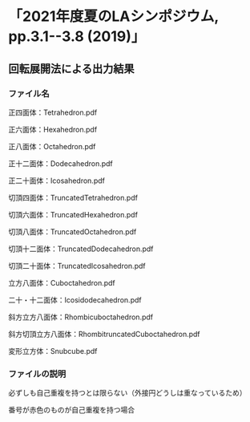 # 「2021年度夏のLAシンポジウム, pp.3.1--3.8 (2019)」
## 回転展開法による出力結果
### ファイル名

正四面体：Tetrahedron.pdf

正六面体：Hexahedron.pdf

正八面体：Octahedron.pdf

正十二面体：Dodecahedron.pdf

正二十面体：Icosahedron.pdf

切頂四面体：TruncatedTetrahedron.pdf

切頂六面体：TruncatedHexahedron.pdf

切頂八面体：TruncatedOctahedron.pdf

切頂十二面体：TruncatedDodecahedron.pdf

切頂二十面体：TruncatedIcosahedron.pdf

立方八面体：Cuboctahedron.pdf

二十・十二面体：Icosidodecahedron.pdf

斜方立方八面体：Rhombicuboctahedron.pdf

斜方切頂立方八面体：RhombitruncatedCuboctahedron.pdf

変形立方体：Snubcube.pdf

### ファイルの説明

必ずしも自己重複を持つとは限らない（外接円どうしは重なっているため）

番号が赤色のものが自己重複を持つ場合